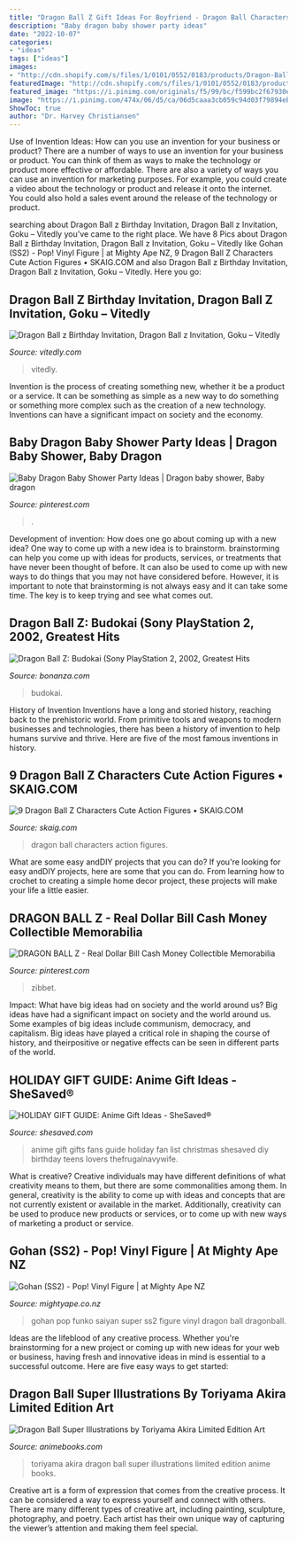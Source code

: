 ```yaml
---
title: "Dragon Ball Z Gift Ideas For Boyfriend - Dragon Ball Characters Action Figures"
description: "Baby dragon baby shower party ideas"
date: "2022-10-07"
categories:
- "ideas"
tags: ["ideas"]
images:
- "http://cdn.shopify.com/s/files/1/0101/0552/0183/products/Dragon-Ball-z-Invitation_grande.png?v=1581388595"
featuredImage: "http://cdn.shopify.com/s/files/1/0101/0552/0183/products/Dragon-Ball-z-Invitation_grande.png?v=1581388595"
featured_image: "https://i.pinimg.com/originals/f5/99/bc/f599bc2f67930e301c6c3178b0625d25.jpg"
image: "https://i.pinimg.com/474x/06/d5/ca/06d5caaa3cb059c94d03f79894eb8f92.jpg"
ShowToc: true
author: "Dr. Harvey Christiansen"
---
```



Use of Invention Ideas: How can you use an invention for your business or product?
There are a number of ways to use an invention for your business or product. You can think of them as ways to make the technology or product more effective or affordable. There are also a variety of ways you can use an invention for marketing purposes. For example, you could create a video about the technology or product and release it onto the internet. You could also hold a sales event around the release of the technology or product.

	

		
searching about Dragon Ball z Birthday Invitation, Dragon Ball z Invitation, Goku – Vitedly you've came to the right place. We have 8 Pics about Dragon Ball z Birthday Invitation, Dragon Ball z Invitation, Goku – Vitedly like Gohan (SS2) - Pop! Vinyl Figure | at Mighty Ape NZ, 9 Dragon Ball Z Characters Cute Action Figures • SKAIG.COM and also Dragon Ball z Birthday Invitation, Dragon Ball z Invitation, Goku – Vitedly. Here you go:
		
    
## Dragon Ball Z Birthday Invitation, Dragon Ball Z Invitation, Goku – Vitedly

<img loading=lazy src="http://cdn.shopify.com/s/files/1/0101/0552/0183/products/Dragon-Ball-z-Invitation_grande.png?v=1581388595" onerror="this.onerror=null;this.src='https://tse1.mm.bing.net/th?id=OIP.ZrfPcKQaCmb6_fBJLRL8AQHaHa&amp;pid=15.1';" alt="Dragon Ball z Birthday Invitation, Dragon Ball z Invitation, Goku – Vitedly">

_Source: vitedly.com_

>vitedly. 

	

Invention is the process of creating something new, whether it be a product or a service. It can be something as simple as a new way to do something or something more complex such as the creation of a new technology. Inventions can have a significant impact on society and the economy.

    
## Baby Dragon Baby Shower Party Ideas | Dragon Baby Shower, Baby Dragon

<img loading=lazy src="https://i.pinimg.com/originals/f5/99/bc/f599bc2f67930e301c6c3178b0625d25.jpg" onerror="this.onerror=null;this.src='https://tse1.mm.bing.net/th?id=OIP.H16RAqYmYYsBi5dfABKlNQHaJ4&amp;pid=15.1';" alt="Baby Dragon Baby Shower Party Ideas | Dragon baby shower, Baby dragon">

_Source: pinterest.com_

>. 

	

Development of invention: How does one go about coming up with a new idea?
One way to come up with a new idea is to brainstorm. brainstorming can help you come up with ideas for products, services, or treatments that have never been thought of before. It can also be used to come up with new ways to do things that you may not have considered before. However, it is important to note that brainstorming is not always easy and it can take some time. The key is to keep trying and see what comes out.

    
## Dragon Ball Z: Budokai (Sony PlayStation 2, 2002, Greatest Hits

<img loading=lazy src="https://images.bonanzastatic.com/afu/images/80b4/b737/59b8_7815509105/__57.jpg" onerror="this.onerror=null;this.src='https://tse2.mm.bing.net/th?id=OIP.L0px5pYDTe1Pwv-dJxk87AAAAA&amp;pid=15.1';" alt="Dragon Ball Z: Budokai (Sony PlayStation 2, 2002, Greatest Hits">

_Source: bonanza.com_

>budokai. 

	

History of Invention
Inventions have a long and storied history, reaching back to the prehistoric world. From primitive tools and weapons to modern businesses and technologies, there has been a history of invention to help humans survive and thrive. Here are five of the most famous inventions in history.

    
## 9 Dragon Ball Z Characters Cute Action Figures • SKAIG.COM

<img loading=lazy src="http://skaig.com/wp-content/uploads/2018/11/amine-dragon-ball-z-characters-cute-action-figures.jpg" onerror="this.onerror=null;this.src='https://tse2.mm.bing.net/th?id=OIP.lh_w3WLnG8DNhMbkb_YWegHaE0&amp;pid=15.1';" alt="9 Dragon Ball Z Characters Cute Action Figures • SKAIG.COM">

_Source: skaig.com_

>dragon ball characters action figures. 

	

What are some easy andDIY projects that you can do?
If you're looking for easy andDIY projects, here are some that you can do. From learning how to crochet to creating a simple home decor project, these projects will make your life a little easier.

    
## DRAGON BALL Z - Real Dollar Bill Cash Money Collectible Memorabilia

<img loading=lazy src="https://i.pinimg.com/474x/06/d5/ca/06d5caaa3cb059c94d03f79894eb8f92.jpg" onerror="this.onerror=null;this.src='https://tse2.mm.bing.net/th?id=OIP.wOtYyQntmIOzjLHCnSIrXwAAAA&amp;pid=15.1';" alt="DRAGON BALL Z - Real Dollar Bill Cash Money Collectible Memorabilia">

_Source: pinterest.com_

>zibbet. 

	

Impact: What have big ideas had on society and the world around us?
Big ideas have had a significant impact on society and the world around us. Some examples of big ideas include communism, democracy, and capitalism. Big ideas have played a critical role in shaping the course of history, and theirpositive or negative effects can be seen in different parts of the world.

    
## HOLIDAY GIFT GUIDE: Anime Gift Ideas - SheSaved®

<img loading=lazy src="http://www.shesaved.com/wp-content/uploads/2017/12/Anime-Gift-Guide-SHE-SAVED.jpg" onerror="this.onerror=null;this.src='https://tse4.mm.bing.net/th?id=OIP.JJRqSTOsb27RDIeLXdU0RAHaKd&amp;pid=15.1';" alt="HOLIDAY GIFT GUIDE: Anime Gift Ideas - SheSaved®">

_Source: shesaved.com_

>anime gift gifts fans guide holiday fan list christmas shesaved diy birthday teens lovers thefrugalnavywife. 

	

What is creative?
Creative individuals may have different definitions of what creativity means to them, but there are some commonalities among them. In general, creativity is the ability to come up with ideas and concepts that are not currently existent or available in the market. Additionally, creativity can be used to produce new products or services, or to come up with new ways of marketing a product or service.

    
## Gohan (SS2) - Pop! Vinyl Figure | At Mighty Ape NZ

<img loading=lazy src="https://d3fa68hw0m2vcc.cloudfront.net/959/205049306.jpeg" onerror="this.onerror=null;this.src='https://tse4.mm.bing.net/th?id=OIP.Bv2f2jdEum4ppSYc1_-PlAHaKn&amp;pid=15.1';" alt="Gohan (SS2) - Pop! Vinyl Figure | at Mighty Ape NZ">

_Source: mightyape.co.nz_

>gohan pop funko saiyan super ss2 figure vinyl dragon ball dragonball. 

	

Ideas are the lifeblood of any creative process. Whether you're brainstorming for a new project or coming up with new ideas for your web or business, having fresh and innovative ideas in mind is essential to a successful outcome. Here are five easy ways to get started: 

    
## Dragon Ball Super Illustrations By Toriyama Akira Limited Edition Art

<img loading=lazy src="https://sep.yimg.com/ca/I/animebooks-com_2270_71776240.jpg" onerror="this.onerror=null;this.src='https://tse3.mm.bing.net/th?id=OIP.FdKHkPe8lZuGisfSUyUGjQHaIO&amp;pid=15.1';" alt="Dragon Ball Super Illustrations by Toriyama Akira Limited Edition Art">

_Source: animebooks.com_

>toriyama akira dragon ball super illustrations limited edition anime books. 

	

Creative art is a form of expression that comes from the creative process. It can be considered a way to express yourself and connect with others. There are many different types of creative art, including painting, sculpture, photography, and poetry. Each artist has their own unique way of capturing the viewer’s attention and making them feel special.

